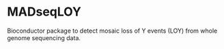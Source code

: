 # MADseqLOY
Bioconductor package to detect mosaic loss of Y events (LOY) from whole genome sequencing data.
